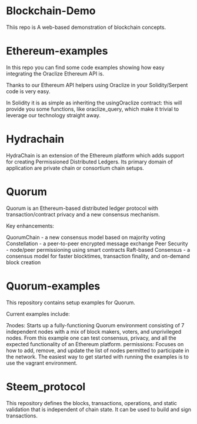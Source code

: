 # Blockchain-Demo

Thiis repo is A web-based demonstration of blockchain concepts.


# Ethereum-examples

In this repo you can find some code examples showing how easy integrating the Oraclize Ethereum API is.

Thanks to our Ethereum API helpers using Oraclize in your Solidity/Serpent code is very easy.

In Solidity it is as simple as inheriting the usingOraclize contract: this will provide you some functions, like oraclize_query, which make it trivial to leverage our technology straight away.


# Hydrachain


HydraChain is an extension of the Ethereum platform which adds support for creating Permissioned Distributed Ledgers. Its primary domain of application are private chain or consortium chain setups.


# Quorum


Quorum is an Ethereum-based distributed ledger protocol with transaction/contract privacy and a new consensus mechanism.

Key enhancements:

QuorumChain - a new consensus model based on majority voting
Constellation - a peer-to-peer encrypted message exchange
Peer Security - node/peer permissioning using smart contracts
Raft-based Consensus - a consensus model for faster blocktimes, transaction finality, and on-demand block creation


# Quorum-examples

This repository contains setup examples for Quorum.

Current examples include:

7nodes: Starts up a fully-functioning Quorum environment consisting of 7 independent nodes with a mix of block makers, voters, and unprivileged nodes. From this example one can test consensus, privacy, and all the expected functionality of an Ethereum platform.
permissions: Focuses on how to add, remove, and update the list of nodes permitted to participate in the network.
The easiest way to get started with running the examples is to use the vagrant environment.

# Steem_protocol

This repository defines the blocks, transactions, operations, and static validation that is independent of chain state. It can be used to build and sign transactions.

